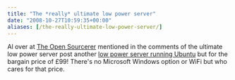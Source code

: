 ```yaml
---
title: "The *really* ultimate low power server"
date: "2008-10-27T10:59:35+00:00"
aliases: [/the-really-ultimate-low-power-server/]
---
```


Al over at [The Open Sourcerer](http://www.theopensourcerer.com/) mentioned in the comments of the ultimate low power server post another [low power server running Ubuntu](http://www.viglen.co.uk/viglen/Products_Services/Product_Range/Product_file.aspx?eCode=XUBUMPCL&amp;Type_Info=Description&amp;Type=Desktops&amp;GUID=) but for the bargain price of £99! There's no Microsoft Windows option or WiFi but who cares for that price.
